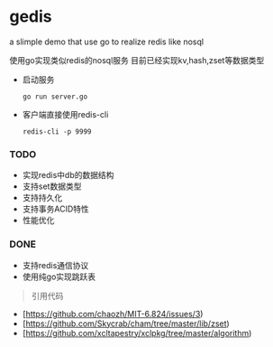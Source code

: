 # gedis
a slimple demo that use go to realize redis like nosql 


 使用go实现类似redis的nosql服务
 目前已经实现kv,hash,zset等数据类型
* 启动服务
  ```
  go run server.go
  ```
* 客户端直接使用redis-cli
  ```
  redis-cli -p 9999
  ```
### TODO
* 实现redis中db的数据结构
* 支持set数据类型
* 支持持久化
* 支持事务ACID特性
* 性能优化
### DONE
* 支持redis通信协议
* 使用纯go实现跳跃表
> 引用代码
* [https://github.com/chaozh/MIT-6.824/issues/3)
* [https://github.com/Skycrab/cham/tree/master/lib/zset)
* [https://github.com/xcltapestry/xclpkg/tree/master/algorithm)



